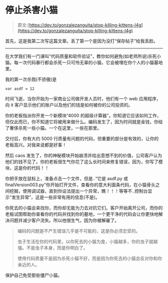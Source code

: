 # 停止杀害小猫

> 原文:[https://dev.to/gonzalezanguita/stop-killing-kittens-l4g](https://dev.to/gonzalezanguita/stop-killing-kittens-l4g)

首先，这是我第二次写这篇文章。丢了第一个是因为没打“保存帖子”给我丢脸。

* * *

在大学我们有一门课叫“代码质量和软件验证”，教你如何避免(如老师所说)杀死小猫。每一次代码暴行都会杀死一只可怜无辜的小猫，它会被埋在你个人的小猫墓地里。

我的第一次杀戮(不骄傲)是

```
var asdf = 12 
```

时间飞逝，当你开始为一家商业公司做开发人员时，他们有一个 web 应用程序，向 it 客户显示他们的账户以及他们的钱是如何被你的公司投资的。

你的老板指派你开发一个新模块“4000 的超级计算器”。你知道它应该如何工作，但仅此而已，你不知道它将被用来做什么。编码发生了，因为时间就是金钱，你给了奢侈杀死一些小猫。一个在这里，一些在那里。

交付后，你有大约 5000 行质量有问题的代码，但重要的部分是有效的，让你的老板高兴。对我来说都是好事！

然后 caos 发生了，你的神秘模块开始崩溃并给出意想不到的价值，公司客户认为他们的钱不见了。你的老板很生气你花了这么长时间来修复错误，因为，你写了模块，这是你的代码！！

你把手放在鼠标上，准备点击一个文件，但是..“它是 asdf.py 或 finalVersion003.py”你开始打开文件，查看你的意大利面条代码，在小猫骨头之间挖掘，使用调试器，直到你设法提出一个异常，瞧！！！等等不..控制台显示“发生异常”，这是一些非常有用的信息(不是)。

你死去的小猫会来找你，而你却无能为力去对抗它们。客户开始离开公司，而你的老板试图帮助你查看你的代码并找到你的墓地，一个更干净的代码会让你更快地解决问题并减少客户流失。所以他很生气，因为你被解雇了。

> 编码的问题是不产生错误几乎是不可能的，这是你必须忍受的。
> 
> 虫子生活在你的代码里，以你死去的小猫为食，小猫越多，你的虫子就越强。不是虫子本身，而是你明白了。
> 
> 使用代码质量不是因为杀死小猫不好，而是因为你死去的小猫会反对你和你亲近的人。

保护自己免受那些僵尸小猫。